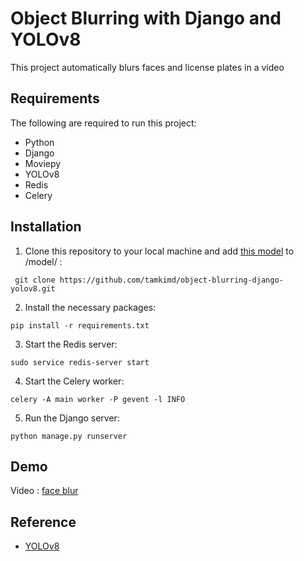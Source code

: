 
# Object Blurring with Django and YOLOv8

This project automatically blurs faces and license plates in a video

## Requirements

The following are required to run this project:

- Python 
- Django 
- Moviepy
- YOLOv8
- Redis
- Celery

## Installation

1. Clone this repository to your local machine and add [this model](https://www.dropbox.com/s/f8un8g8h28pqaic/best.pt?dl=0) to /model/ :

<pre><code class="cmd"> git clone https://github.com/tamkimd/object-blurring-django-yolov8.git</pre></code>

2. Install the necessary packages:

<pre><code class="cmd">pip install -r requirements.txt</pre></code>


3. Start the Redis server:

<pre><code class="cmd">sudo service redis-server start</pre></code>

4. Start the Celery worker:


<pre><code class="cmd">celery -A main worker -P gevent -l INFO</pre></code>

5. Run the Django server:


<pre><code class="cmd">python manage.py runserver</pre></code>


## Demo

 Video :  [face blur](face_blur.mp4)

## Reference
* [YOLOv8](https://github.com/ultralytics/ultralytics)
